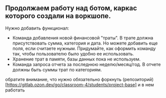 ## Продолжаем работу над ботом, каркас которого создали на воркшопе.

Нужно добавить функционал:
- Команда добавления новой финансовой "траты". В трате должна присутствовать сумма, категория и дата. Но можете добавить еще поля, если считаете нужным. Придумайте, как оформить команду так, чтобы пользователю было удобно ее использовать.
- Хранение трат в памяти, базы данных пока не используем.
- Команда запроса отчета за последнюю неделю/месяц/год. В отчете должны быть суммы трат по категориям.

обратите внимание, что нужно обязательно форкнуть (репозиторий)[https://gitlab.ozon.dev/go/classroom-4/students/project-base] и в нем работать